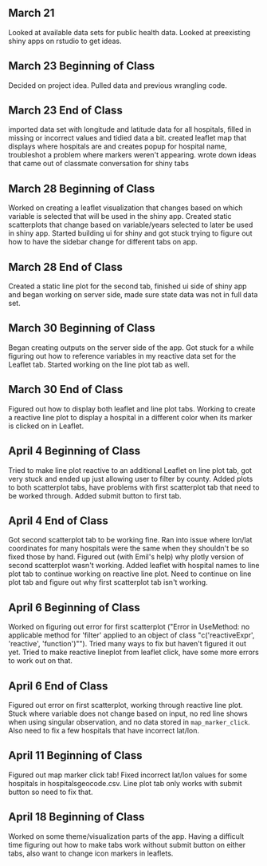## March 21

Looked at available data sets for public health data. Looked at preexisting shiny apps on rstudio to get ideas.

## March 23 Beginning of Class

Decided on project idea. Pulled data and previous wrangling code.

## March 23 End of Class

imported data set with longitude and latitude data for all hospitals, filled in missing or incorrect values and tidied data a bit. created leaflet map that displays where hospitals are and creates popup for hospital name, troubleshot a problem where markers weren't appearing. wrote down ideas that came out of classmate conversation for shiny tabs

## March 28 Beginning of Class

Worked on creating a leaflet visualization that changes based on which variable is selected that will be used in the shiny app. Created static scatterplots that change based on variable/years selected to later be used in shiny app. Started building ui for shiny and got stuck trying to figure out how to have the sidebar change for different tabs on app.

## March 28 End of Class

Created a static line plot for the second tab, finished ui side of shiny app and began working on server side, made sure state data was not in full data set.

## March 30 Beginning of Class

Began creating outputs on the server side of the app. Got stuck for a while figuring out how to reference variables in my reactive data set for the Leaflet tab. Started working on the line plot tab as well.

## March 30 End of Class

Figured out how to display both leaflet and line plot tabs. Working to create a reactive line plot to display a hospital in a different color when its marker is clicked on in Leaflet.

## April 4 Beginning of Class

Tried to make line plot reactive to an additional Leaflet on line plot tab, got very stuck and ended up just allowing user to filter by county. Added plots to both scatterplot tabs, have problems with first scatterplot tab that need to be worked through. Added submit button to first tab.

## April 4 End of Class

Got second scatterplot tab to be working fine. Ran into issue where lon/lat coordinates for many hospitals were the same when they shouldn't be so fixed those by hand. Figured out (with Emil's help) why plotly version of second scatterplot wasn't working. Added leaflet with hospital names to line plot tab to continue working on reactive line plot. Need to continue on line plot tab and figure out why first scatterplot tab isn't working.

## April 6 Beginning of Class

Worked on figuring out error for first scatterplot ("Error in UseMethod: no applicable method for 'filter' applied to an object of class "c('reactiveExpr', 'reactive', 'function')""). Tried many ways to fix but haven't figured it out yet. Tried to make reactive lineplot from leaflet click, have some more errors to work out on that.

## April 6 End of Class

Figured out error on first scatterplot, working through reactive line plot. Stuck where variable does not change based on input, no red line shows when using singular observation, and no data stored in `map_marker_click`. Also need to fix a few hospitals that have incorrect lat/lon.

## April 11 Beginning of Class

Figured out map marker click tab! Fixed incorrect lat/lon values for some hospitals in hospitalsgeocode.csv. Line plot tab only works with submit button so need to fix that. 

## April 18 Beginning of Class
Worked on some theme/visualization parts of the app. Having a difficult time figuring out how to make tabs work without submit button on either tabs, also want to change icon markers in leaflets.